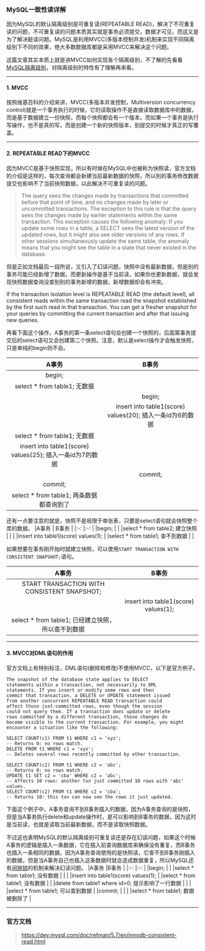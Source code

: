 ### MySQL一致性读详解

因为MySQL的默认隔离级别是可重复读(REPEATABLE READ)，解决了不可重复读的问题，不可重复读的问题本质其实就是事务必须提交，数据才可见，而这又是为了解决脏读问题。MySQL是利用MVCC(多版本控制并发)机制来实现不同隔离级别下不同的效果，绝大多数数据库都是采用MVCC来解决这个问题。

这篇文章其实本质上就是讲MVCC如何实现各个隔离级别，不了解的先看看[MySQL隔离级别](https://github.com/nemolpsky/note/blob/master/file/mysql/MySQL%E9%9A%94%E7%A6%BB%E7%BA%A7%E5%88%AB.md)，对隔离级别的特性有了理解再来看。


---


#### 1. MVCC

按照维基百科的介绍来讲，MVCC(多版本并发控制，Multiversion concurrency control)就是一个事务执行的时候，它的读取操作不是直接读取数据库中的数据，而是基于数据建立一份快照，而每个快照都会有一个版本。而如果一个事务是执行写操作，也不是真的写，而是创建一个新的快照版本，到提交的时候才真正的写覆盖。


---


#### 2. REPEATABLE READ下的MVCC
因为MVCC是基于快照实现，所以有时候在MySQL中也被称为快照读，官方文档的介绍是这样的，每次查询都会新建当前最新数据的快照，所以别的事务修改数据提交也影响不了当前快照数据，以此解决不可重复读的问题。

>The query sees the changes made by transactions that committed before that point of time, and no changes made by later or uncommitted transactions. The exception to this rule is that the query sees the changes made by earlier statements within the same transaction. This exception causes the following anomaly: If you update some rows in a table, a SELECT sees the latest version of the updated rows, but it might also see older versions of any rows. If other sessions simultaneously update the same table, the anomaly means that you might see the table in a state that never existed in the database.


但是正如文档最后一段所说，又引入了幻读问题，快照中没有最新数据，但是别的事务可能已经新增了数据，而更新操作是基于当前读，如果你也更新数据，就会发现快照数据查询没查到别的事务新增的数据，新增数据却会有冲突。

>
If the transaction isolation level is REPEATABLE READ (the default level), all consistent reads within the same transaction read the snapshot established by the first such read in that transaction. You can get a fresher snapshot for your queries by committing the current transaction and after that issuing new queries.


再看下面这个操作，A事务的第一条select语句会创建一个快照的，后面第事务提交后的select语句又会创建第二个快照。注意，默认是select操作才会触发快照，只是单纯的begin则不会。

|A事务                                                      | B事务                                                    |
|:-:                                                        |:-:                                                       |
|begin;                                                     |                                                          |
|select * from table1; 无数据                               |                                                          |
|                                                           |begin;                                                    |
|                                                           |insert into table1(score) values(20); 插入一条id为6的数据 |
|select * from table1; 无数据                               |                                                          |
|insert into table1(score) values(25); 插入一条id为7的数据  |                                                          |
|                                                           |commit;                                                   |
|commit;                                                    |                                                          |
|select * from table1; 两条数据都查询到了                    |                                                          |

还有一点要注意的就是，快照不是局限于单张表，只要是select语句就会快照整个库的数据。
|A事务                                                       | B事务                                                  |
|:-:                                                         |:-:                                                     |
|begin;                                                      |                                                        |
|select * from table2; 建立快照                              |                                                        |
|                                                            |insert into table1(score) values(1);                    |
|select * from table1; 查不到数据                            |                                                        |



如果想要在事务刚开始时就建立快照，可以使用```START TRANSACTION WITH CONSISTENT SNAPSHOT;```语句。

|A事务                                                        | B事务                                                       |
|:-:                                                          |:-:                                                          |
|START TRANSACTION WITH CONSISTENT SNAPSHOT;                  |                                                             |
|                                                             |insert into table1(score) values(1);                         |
|select * from table1; 已经建立快照，所以查不到数据            |                                                             |




---

#### 3. MVCC对DML语句的作用

官方文档上有特别标注，DML语句(删除和修改)不使用MVCC，以下是官方例子。

```
The snapshot of the database state applies to SELECT 
statements within a transaction, not necessarily to DML 
statements. If you insert or modify some rows and then 
commit that transaction, a DELETE or UPDATE statement issued 
from another concurrent REPEATABLE READ transaction could 
affect those just-committed rows, even though the session 
could not query them. If a transaction does update or delete 
rows committed by a different transaction, those changes do 
become visible to the current transaction. For example, you might encounter a situation like the following:

SELECT COUNT(c1) FROM t1 WHERE c1 = 'xyz';
-- Returns 0: no rows match.
DELETE FROM t1 WHERE c1 = 'xyz';
-- Deletes several rows recently committed by other transaction.

SELECT COUNT(c2) FROM t1 WHERE c2 = 'abc';
-- Returns 0: no rows match.
UPDATE t1 SET c2 = 'cba' WHERE c2 = 'abc';
-- Affects 10 rows: another txn just committed 10 rows with 'abc' values.
SELECT COUNT(c2) FROM t1 WHERE c2 = 'cba';
-- Returns 10: this txn can now see the rows it just updated.
```

下面这个例子中，A事务查询不到B事务插入的数据，因为A事务查询的是快照，但是当A事务执行delete和update操作时，是可以影响到B事务的数据，因为这时是当前读，也就是读取当前最新数据，而不是读取快照数据。

不过这也表明MySQL的默认隔离级别可重复读还是存在幻读问题，如果这个时候A事务的逻辑是插入一条数据，它在插入前查询数据库来确保没有重复，而B事务也插入一条相同的数据，因为A事务查询使用的是快照读，它查不到B事务刚插入的数据，但是当A事务自己也插入这条数据时就会造成数据重复，所以MySQL还有[间隙锁](https://github.com/nemolpsky/note/blob/master/file/mysql/MySQL%E4%B8%AD%E7%9A%84%E9%94%81%E7%A7%8D%E7%B1%BB.md#4-%E9%97%B4%E9%9A%99%E9%94%81)的机制来解决幻读问题。
|A事务                                                 |B事务                                               |
|:-:                                                   |:-:                                                 |
|begin;                                                |                                                    |
|select * from table1; 没有数据                        |                                                    |
|                                                      |insert into table1(score) values(1);                |
|select * from table1; 没有数据                        |                                                    |
|delete from table1 where id>0; 提示影响了一行数据     |                                                    |
|                                                      |select * from table1; 可以查到数据                  |
|commit;                                               |                                                    |
|                                                      |select * from table1; 数据被删除了                  |

---

### 官方文档
> https://dev.mysql.com/doc/refman/5.7/en/innodb-consistent-read.html
